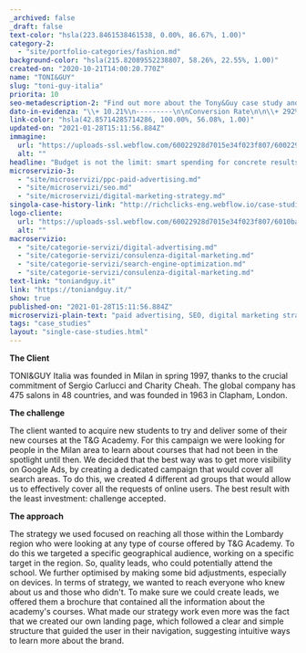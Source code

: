 ```yaml
---
_archived: false
_draft: false
text-color: "hsla(223.8461538461538, 0.00%, 86.67%, 1.00)"
category-2:
  - "site/portfolio-categories/fashion.md"
background-color: "hsla(215.82089552238807, 58.26%, 22.55%, 1.00)"
created-on: "2020-10-21T14:00:20.770Z"
name: "TONI&GUY"
slug: "toni-guy-italia"
priorita: 10
seo-metadescription-2: "Find out more about the Tony&Guy case study and learn how to implement a digital marketing and social media strategy for your business. Find out now!"
dato-in-evidenza: "\\+ 10.21%\n---------\n\nConversion Rate\n\n\\+ 292%\n-------\n\nConversions\n\n\\- 30%\n------\n\nCPC"
link-color: "hsla(42.85714285714286, 100.00%, 56.08%, 1.00)"
updated-on: "2021-01-28T15:11:56.884Z"
immagine:
  url: "https://uploads-ssl.webflow.com/60022928d7015e34f023f807/60022928d7015e4beb23fb3e_toni%26guy-bg.jpg"
  alt: ""
headline: "Budget is not the limit: smart spending for concrete results"
microservizio-3:
  - "site/microservizi/ppc-paid-advertising.md"
  - "site/microservizi/seo.md"
  - "site/microservizi/digital-marketing-strategy.md"
singola-case-history-link: "http://richclicks-eng.webflow.io/case-studies/toni-guy-italia"
logo-cliente:
  url: "https://uploads-ssl.webflow.com/60022928d7015e34f023f807/6010baed808c572a17c2f6be_60022928d7015e530c23fb0c_logo-T%2526G.png"
  alt: ""
macroservizio:
  - "site/categorie-servizi/digital-advertising.md"
  - "site/categorie-servizi/consulenza-digital-marketing.md"
  - "site/categorie-servizi/search-engine-optimization.md"
  - "site/categorie-servizi/consulenza-digital-marketing.md"
text-link: "toniandguy.it"
link: "https://toniandguy.it/"
show: true
published-on: "2021-01-28T15:11:56.884Z"
microservizi-plain-text: "paid advertising, SEO, digital marketing strategy"
tags: "case_studies"
layout: "single-case-studies.html"
---
```


**The Client**

TONI&GUY Italia was founded in Milan in spring 1997, thanks to the crucial commitment of Sergio Carlucci and Charity Cheah. The global company has 475 salons in 48 countries, and was founded in 1963 in Clapham, London.

**The challenge**

The client wanted to acquire new students to try and deliver some of their new courses at the T&G Academy. For this campaign we were looking for people in the Milan area to learn about courses that had not been in the spotlight until then. We decided that the best way was to get more visibility on Google Ads, by creating a dedicated campaign that would cover all search areas. To do this, we created 4 different ad groups that would allow us to effectively cover all the requests of online users. The best result with the least investment: challenge accepted.

**The approach**

The strategy we used focused on reaching all those within the Lombardy region who were looking at any type of course offered by T&G Academy. To do this we targeted a specific geographical audience, working on a specific target in the region. So, quality leads, who could potentially attend the school. We further optimised by making some bid adjustments, especially on devices. In terms of strategy, we wanted to reach everyone who knew about us and those who didn't. To make sure we could create leads, we offered them a brochure that contained all the information about the academy's courses. What made our strategy work even more was the fact that we created our own landing page, which followed a clear and simple structure that guided the user in their navigation, suggesting intuitive ways to learn more about the brand.
